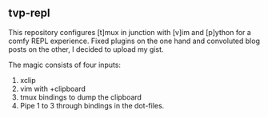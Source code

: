 ## tvp-repl

This repository configures [t]mux in junction with [v]im and [p]ython for a 
comfy REPL experience. Fixed plugins on the one hand and convoluted blog posts 
on the other, I decided to upload my gist.  

The magic consists of four inputs:
1. xclip
2. vim with +clipboard
3. tmux bindings to dump the clipboard
4. Pipe 1 to 3 through bindings in the dot-files.
